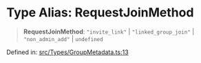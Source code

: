 # Type Alias: RequestJoinMethod

> **RequestJoinMethod**: `"invite_link"` \| `"linked_group_join"` \| `"non_admin_add"` \| `undefined`

Defined in: [src/Types/GroupMetadata.ts:13](https://github.com/Fokusdotid/bail/blob/043003e0dc220c8f52aef36f90c7026f3a192427/src/Types/GroupMetadata.ts#L13)
